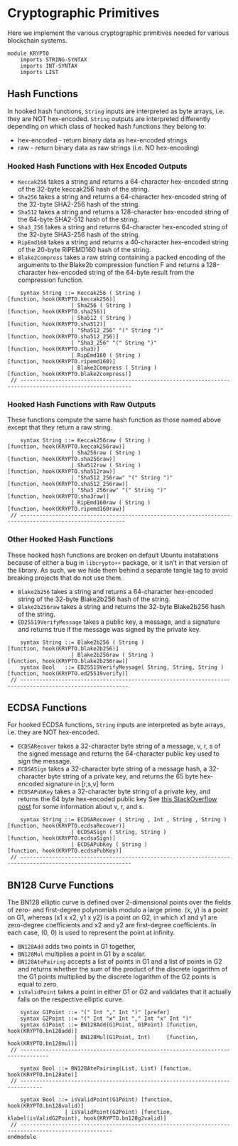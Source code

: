 Cryptographic Primitives
========================

Here we implement the various cryptographic primitives needed for various blockchain systems.

```k
module KRYPTO
    imports STRING-SYNTAX
    imports INT-SYNTAX
    imports LIST
```

Hash Functions
--------------

In hooked hash functions, `String` inputs are interpreted as byte arrays, i.e. they are NOT hex-encoded.
`String` outputs are interpreted differently depending on which class of hooked hash functions they belong to:

-   hex-encoded - return binary data as hex-encoded strings
-   raw         - return binary data as raw strings (i.e. NO hex-encoding)

### Hooked Hash Functions with Hex Encoded Outputs

-   `Keccak256` takes a string and returns a 64-character hex-encoded string of the 32-byte keccak256 hash of the string.
-   `Sha256` takes a string and returns a 64-character hex-encoded string of the 32-byte SHA2-256 hash of the string.
-   `Sha512` takes a string and returns a 128-character hex-encoded string of the 64-byte SHA2-512 hash of the string.
-   `Sha3_256` takes a string and returns 64-character hex-encoded string of the 32-byte SHA3-256 hash of the string.
-   `RipEmd160` takes a string and returns a 40-character hex-encoded string of the 20-byte RIPEMD160 hash of the string.
-   `Blake2Compress` takes a raw string containing a packed encoding of the arguments to the Blake2b compression
    function F and returns a 128-character hex-encoded string of the 64-byte result from the compression function.

```k
    syntax String ::= Keccak256 ( String )                            [function, hook(KRYPTO.keccak256)]
                    | Sha256 ( String )                               [function, hook(KRYPTO.sha256)]
                    | Sha512 ( String )                               [function, hook(KRYPTO.sha512)]
                    | "Sha512_256" "(" String ")"                     [function, hook(KRYPTO.sha512_256)]
                    | "Sha3_256" "(" String ")"                       [function, hook(KRYPTO.sha3)]
                    | RipEmd160 ( String )                            [function, hook(KRYPTO.ripemd160)]
                    | Blake2Compress ( String )                       [function, hook(KRYPTO.blake2compress)]
 // ---------------------------------------------------------------------------------------------------------
```

### Hooked Hash Functions with Raw Outputs

These functions compute the same hash function as those named above except that they return a raw string.

```k
    syntax String ::= Keccak256raw ( String )                         [function, hook(KRYPTO.keccak256raw)]
                    | Sha256raw ( String )                            [function, hook(KRYPTO.sha256raw)]
                    | Sha512raw ( String )                            [function, hook(KRYPTO.sha512raw)]
                    | "Sha512_256raw" "(" String ")"                  [function, hook(KRYPTO.sha512_256raw)]
                    | "Sha3_256raw" "(" String ")"                    [function, hook(KRYPTO.sha3raw)]
                    | RipEmd160raw ( String )                         [function, hook(KRYPTO.ripemd160raw)]
 // -------------------------------------------------------------------------------------------------------
```

### Other Hooked Hash Functions

These hooked hash functions are broken on default Ubuntu installations because of either a bug in `libcrypto++` package, or it isn't in that version of the library.
As such, we we hide them behind a separate tangle tag to avoid breaking projects that do not use them.

-   `Blake2b256` takes a string and returns a 64-character hex-encoded string of the 32-byte Blake2b256 hash of the string.
-   `Blake2b256raw` takes a string and returns the 32-byte Blake2b256 hash of the string.
-   `ED25519VerifyMessage` takes a public key, a message, and a signature and returns true if the message was signed by the private key.

```libcrypto-extra
    syntax String ::= Blake2b256 ( String )                           [function, hook(KRYPTO.blake2b256)]
                    | Blake2b256raw ( String )                        [function, hook(KRYPTO.blake2b256raw)]
    syntax Bool   ::= ED25519VerifyMessage( String, String, String )  [function, hook(KRYPTO.ed25519verify)]
 // --------------------------------------------------------------------------------------------------------
```

ECDSA Functions
---------------

For hooked ECDSA functions, `String` inputs are interpreted as byte arrays, i.e. they are NOT hex-encoded.

-   `ECDSARecover` takes a 32-character byte string of a message, v, r, s of the signed message and returns the 64-character public key used to sign the message.
-   `ECDSASign` takes a 32-character byte string of a message hash, a 32-character byte string of a private key, and returns the 65 byte hex-encoded signature in [r,s,v] form
-   `ECDSAPubKey` takes a 32-character byte string of a private key, and returns the 64 byte hex-encoded public key
    See [this StackOverflow post](https://ethereum.stackexchange.com/questions/15766/what-does-v-r-s-in-eth-gettransactionbyhash-mean) for some information about v, r, and s.

```k
    syntax String ::= ECDSARecover ( String , Int , String , String ) [function, hook(KRYPTO.ecdsaRecover)]
                    | ECDSASign ( String, String )                    [function, hook(KRYPTO.ecdsaSign)]
                    | ECDSAPubKey ( String )                          [function, hook(KRYPTO.ecdsaPubKey)]
 // ---------------------------------------------------------------------------------------------------------
```

BN128 Curve Functions
---------------------

The BN128 elliptic curve is defined over 2-dimensional points over the fields of zero- and first-degree polynomials modulo a large prime. (x, y) is a point on G1, whereas (x1 x x2, y1 x y2) is a point on G2, in which x1 and y1 are zero-degree coefficients and x2 and y2 are first-degree coefficients. In each case, (0, 0) is used to represent the point at infinity.

-   `BN128Add` adds two points in G1 together,
-   `BN128Mul` multiplies a point in G1 by a scalar.
-   `BN128AtePairing` accepts a list of points in G1 and a list of points in G2 and returns whether the sum of the product of the discrete logarithm of the G1 points multiplied by the discrete logarithm of the G2 points is equal to zero.
-   `isValidPoint` takes a point in either G1 or G2 and validates that it actually falls on the respective elliptic curve.

```k
    syntax G1Point ::= "(" Int "," Int ")" [prefer]
    syntax G2Point ::= "(" Int "x" Int "," Int "x" Int ")"
    syntax G1Point ::= BN128Add(G1Point, G1Point) [function, hook(KRYPTO.bn128add)]
                     | BN128Mul(G1Point, Int)     [function, hook(KRYPTO.bn128mul)]
 // -------------------------------------------------------------------------------

    syntax Bool ::= BN128AtePairing(List, List) [function, hook(KRYPTO.bn128ate)]
 // -----------------------------------------------------------------------------

    syntax Bool ::= isValidPoint(G1Point) [function, hook(KRYPTO.bn128valid)]
                  | isValidPoint(G2Point) [function, klabel(isValidG2Point), hook(KRYPTO.bn128g2valid)]
 // ---------------------------------------------------------------------------------------------------
endmodule
```
